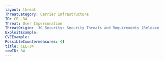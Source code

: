 ```yaml
---
layout: threat
ThreatCategory: Carrier Infrastructure
ID: CEL-34
Threat: User Impersonation
ThreatOrigin: '3G Security: Security Threats and Requirements (Release 4) [^165]'
ExploitExample:
CVEExample:
PossibleCountermeasures: {}
title: CEL-34
rawID: 34
---
```

